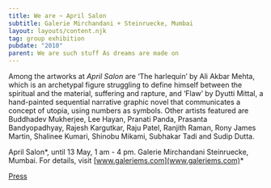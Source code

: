 ```yaml
---
title: We are ~ April Salon
subtitle: Galerie Mirchandani + Steinruecke, Mumbai
layout: layouts/content.njk
tag: group exhibition
pubdate: "2010"
parent: We are such stuff As dreams are made on
---
```

Among the artworks at *April Salon* are ‘The harlequin’ by Ali Akbar Mehta, which is an archetypal figure struggling to define himself between the spiritual and the material, suffering and rapture, and ‘Flaw’ by Dyutti Mittal, a hand-painted sequential narrative graphic novel that communicates a concept of utopia, using numbers as symbols. Other artists featured are Buddhadev Mukherjee, Lee Hayan, Pranati Panda, Prasanta Bandyopadhyay, Rajesh Kargutkar, Raju Patel, Ranjith Raman, Rony James Martin, Shalinee Kumari, Shinobu Mikami, Subhakar Tadi and Sudip Dutta.

April Salon*, until 13 May, 1 am - 4 pm. Galerie Mirchandani Steinruecke, Mumbai. For details, visit [www.galeriems.com](www.galeriems.com)*

[Press](https://caravanmagazine.in/showcase/april-salon)